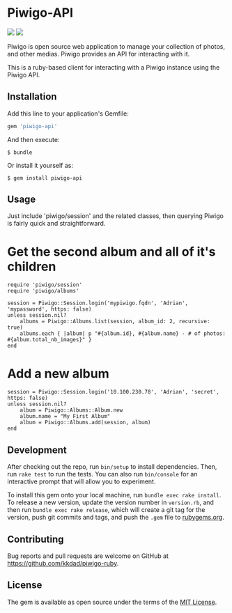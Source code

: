 # Piwigo-API

![](https://github.com/kkdad/piwigo-api/workflows/Ruby/badge.svg) ![](https://github.com/kkdad/piwigo-api/workflows/Ruby%20Gem/badge.svg) 

Piwigo is open source web application to manage your collection of photos, and other medias. Piwigo provides an API for interacting with it. 

This is a ruby-based client for interacting with a Piwigo instance using the Piwigo API.

## Installation

Add this line to your application's Gemfile:

```ruby
gem 'piwigo-api'
```

And then execute:

    $ bundle

Or install it yourself as:

    $ gem install piwigo-api

## Usage

Just include 'piwigo/session' and the related classes, then querying Piwigo is fairly quick and straightforward.

# Get the second album and all of it's children


```
require 'piwigo/session'
require 'piwigo/albums'

session = Piwigo::Session.login('mypiwigo.fqdn', 'Adrian', 'mypassword', https: false) 
unless session.nil? 
    albums = Piwigo::Albums.list(session, album_id: 2, recursive: true)
    albums.each { |album| p "#{album.id}, #{album.name} - # of photos: #{album.total_nb_images}" }
end
```

# Add a new album
```
session = Piwigo::Session.login('10.100.230.78', 'Adrian', 'secret', https: false) 
unless session.nil? 
    album = Piwigo::Albums::Album.new
    album.name = "My First Album"
    album = Piwigo::Albums.add(session, album)
end
```


## Development

After checking out the repo, run `bin/setup` to install dependencies. Then, run `rake test` to run the tests. You can also run `bin/console` for an interactive prompt that will allow you to experiment.

To install this gem onto your local machine, run `bundle exec rake install`. To release a new version, update the version number in `version.rb`, and then run `bundle exec rake release`, which will create a git tag for the version, push git commits and tags, and push the `.gem` file to [rubygems.org](https://rubygems.org).

## Contributing

Bug reports and pull requests are welcome on GitHub at https://github.com/kkdad/piwigo-ruby.

## License

The gem is available as open source under the terms of the [MIT License](https://opensource.org/licenses/MIT).
